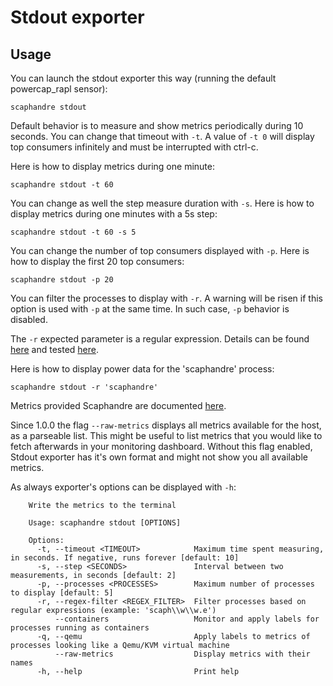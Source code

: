 # Stdout exporter

## Usage

You can launch the stdout exporter this way (running the default powercap_rapl sensor):

<!-- mdbook-xgettext:skip -->
```
scaphandre stdout
```

Default behavior is to measure and show metrics periodically during 10 seconds. You can change that timeout with `-t`.
A value of `-t 0` will display top consumers infinitely and must be interrupted with ctrl-c.

Here is how to display metrics during one minute:

<!-- mdbook-xgettext:skip -->
```
scaphandre stdout -t 60
```

You can change as well the step measure duration with `-s`. Here is how to display metrics during one minutes with a 5s step:

<!-- mdbook-xgettext:skip -->
```
scaphandre stdout -t 60 -s 5
```

You can change the number of top consumers displayed with `-p`. Here is how to display the first 20 top consumers:

<!-- mdbook-xgettext:skip -->
```
scaphandre stdout -p 20
```

You can filter the processes to display with `-r`. A warning will be risen if this option is used with `-p` at the same time.
In such case, `-p` behavior is disabled.

The `-r` expected parameter is a regular expression. Details can be found [here](https://docs.rs/regex/1.4.5/regex/#syntax) and tested [here](https://rustexp.lpil.uk/).

Here is how to display power data for the 'scaphandre' process:

<!-- mdbook-xgettext:skip -->
```
scaphandre stdout -r 'scaphandre'
```

Metrics provided Scaphandre are documented [here](references/metrics.md). 

Since 1.0.0 the flag `--raw-metrics` displays all metrics available for the host, as a parseable list. This might be useful to list metrics that you would like to fetch afterwards in your monitoring dashboard. Without this flag enabled, Stdout exporter has it's own format and might not show you all available metrics.

As always exporter's options can be displayed with `-h`:
<!-- mdbook-xgettext:skip -->
```
	Write the metrics to the terminal

    Usage: scaphandre stdout [OPTIONS]

    Options:
      -t, --timeout <TIMEOUT>            Maximum time spent measuring, in seconds. If negative, runs forever [default: 10]
      -s, --step <SECONDS>               Interval between two measurements, in seconds [default: 2]
      -p, --processes <PROCESSES>        Maximum number of processes to display [default: 5]
      -r, --regex-filter <REGEX_FILTER>  Filter processes based on regular expressions (example: 'scaph\\w\\w.e')
          --containers                   Monitor and apply labels for processes running as containers
      -q, --qemu                         Apply labels to metrics of processes looking like a Qemu/KVM virtual machine
          --raw-metrics                  Display metrics with their names
      -h, --help                         Print help
```      